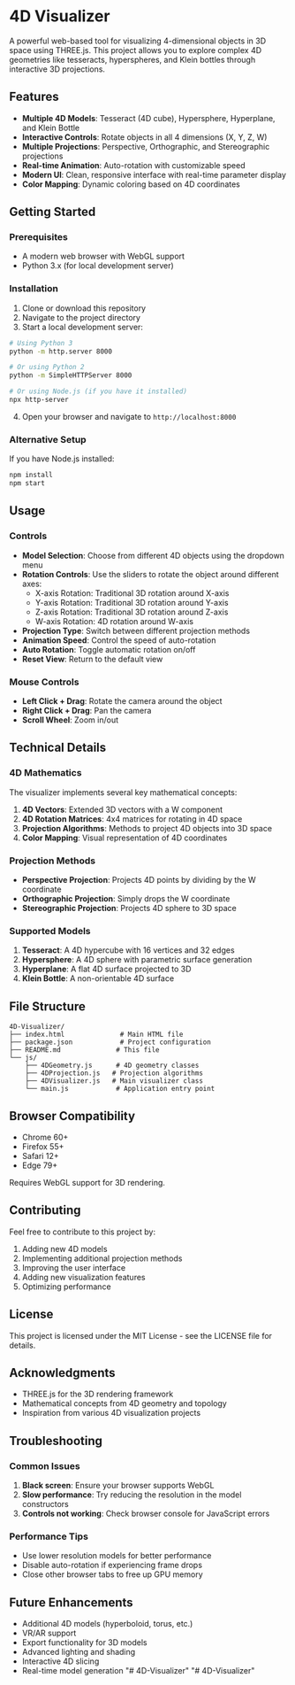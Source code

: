 # 4D Visualizer

A powerful web-based tool for visualizing 4-dimensional objects in 3D space using THREE.js. This project allows you to explore complex 4D geometries like tesseracts, hyperspheres, and Klein bottles through interactive 3D projections.

## Features

- **Multiple 4D Models**: Tesseract (4D cube), Hypersphere, Hyperplane, and Klein Bottle
- **Interactive Controls**: Rotate objects in all 4 dimensions (X, Y, Z, W)
- **Multiple Projections**: Perspective, Orthographic, and Stereographic projections
- **Real-time Animation**: Auto-rotation with customizable speed
- **Modern UI**: Clean, responsive interface with real-time parameter display
- **Color Mapping**: Dynamic coloring based on 4D coordinates

## Getting Started

### Prerequisites

- A modern web browser with WebGL support
- Python 3.x (for local development server)

### Installation

1. Clone or download this repository
2. Navigate to the project directory
3. Start a local development server:

```bash
# Using Python 3
python -m http.server 8000

# Or using Python 2
python -m SimpleHTTPServer 8000

# Or using Node.js (if you have it installed)
npx http-server
```

4. Open your browser and navigate to `http://localhost:8000`

### Alternative Setup

If you have Node.js installed:

```bash
npm install
npm start
```

## Usage

### Controls

- **Model Selection**: Choose from different 4D objects using the dropdown menu
- **Rotation Controls**: Use the sliders to rotate the object around different axes:
  - X-axis Rotation: Traditional 3D rotation around X-axis
  - Y-axis Rotation: Traditional 3D rotation around Y-axis  
  - Z-axis Rotation: Traditional 3D rotation around Z-axis
  - W-axis Rotation: 4D rotation around W-axis
- **Projection Type**: Switch between different projection methods
- **Animation Speed**: Control the speed of auto-rotation
- **Auto Rotation**: Toggle automatic rotation on/off
- **Reset View**: Return to the default view

### Mouse Controls

- **Left Click + Drag**: Rotate the camera around the object
- **Right Click + Drag**: Pan the camera
- **Scroll Wheel**: Zoom in/out

## Technical Details

### 4D Mathematics

The visualizer implements several key mathematical concepts:

1. **4D Vectors**: Extended 3D vectors with a W component
2. **4D Rotation Matrices**: 4x4 matrices for rotating in 4D space
3. **Projection Algorithms**: Methods to project 4D objects into 3D space
4. **Color Mapping**: Visual representation of 4D coordinates

### Projection Methods

- **Perspective Projection**: Projects 4D points by dividing by the W coordinate
- **Orthographic Projection**: Simply drops the W coordinate
- **Stereographic Projection**: Projects 4D sphere to 3D space

### Supported Models

1. **Tesseract**: A 4D hypercube with 16 vertices and 32 edges
2. **Hypersphere**: A 4D sphere with parametric surface generation
3. **Hyperplane**: A flat 4D surface projected to 3D
4. **Klein Bottle**: A non-orientable 4D surface

## File Structure

```
4D-Visualizer/
├── index.html              # Main HTML file
├── package.json            # Project configuration
├── README.md              # This file
└── js/
    ├── 4DGeometry.js      # 4D geometry classes
    ├── 4DProjection.js   # Projection algorithms
    ├── 4DVisualizer.js   # Main visualizer class
    └── main.js            # Application entry point
```

## Browser Compatibility

- Chrome 60+
- Firefox 55+
- Safari 12+
- Edge 79+

Requires WebGL support for 3D rendering.

## Contributing

Feel free to contribute to this project by:

1. Adding new 4D models
2. Implementing additional projection methods
3. Improving the user interface
4. Adding new visualization features
5. Optimizing performance

## License

This project is licensed under the MIT License - see the LICENSE file for details.

## Acknowledgments

- THREE.js for the 3D rendering framework
- Mathematical concepts from 4D geometry and topology
- Inspiration from various 4D visualization projects

## Troubleshooting

### Common Issues

1. **Black screen**: Ensure your browser supports WebGL
2. **Slow performance**: Try reducing the resolution in the model constructors
3. **Controls not working**: Check browser console for JavaScript errors

### Performance Tips

- Use lower resolution models for better performance
- Disable auto-rotation if experiencing frame drops
- Close other browser tabs to free up GPU memory

## Future Enhancements

- Additional 4D models (hyperboloid, torus, etc.)
- VR/AR support
- Export functionality for 3D models
- Advanced lighting and shading
- Interactive 4D slicing
- Real-time model generation
"# 4D-Visualizer" 
"# 4D-Visualizer" 
